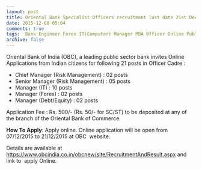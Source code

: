```yaml
---
layout: post
title: Oriental Bank Specialist Officers recruitment last date 21st Dec-2015   
date: 2015-12-08 05:04
comments: true
tags:  Bank Engineer Forex IT(Computer) Manager MBA Officer Online Public-Sector Specialist 
archive: false
---
```

Oriental Bank of India (OBC), a leading public sector bank invites Online Applications from Indian citizens for following 21 posts in Officer Cadre :

- Chief Manager (Risk Management) : 02 posts 
- Senior Manager (Risk Management) : 05 posts 
- Manager (IT) : 10 posts 
- Manager (Forex) : 02 posts 
- Manager (Debt/Equity) : 02 posts 

Application Fee : Rs. 500/- (Rs. 50/- for SC/ST) to be deposited at any of the branch of the Oriental Bank of Commerce. 

**How To Apply**: Apply online. Online application will be open from 07/12/2015 to 21/12/2015 at OBC  website.

Details are available at <https://www.obcindia.co.in/obcnew/site/RecruitmentAndResult.aspx> and link to  apply Online.

